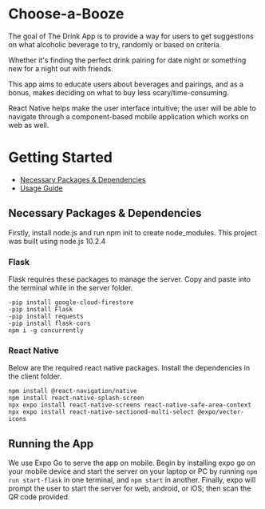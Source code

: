 # Choose-a-Booze

The goal of The Drink App is to provide a way for users to get suggestions on what alcoholic beverage to try, randomly or based on criteria.

Whether it's finding the perfect drink pairing for date night or something new for a night out with friends.

This app aims to educate users about beverages and pairings, and as a bonus, makes deciding on what to buy less scary/time-consuming.

React Native helps make the user interface intuitive; the user will be able to navigate through a component-based mobile application which works on web as well.

# Getting Started
* [Necessary Packages & Dependencies](#necessary-packages--dependencies)
* [Usage Guide](#usage-guide)

## Necessary Packages & Dependencies
Firstly, install node.js and run npm init to create node_modules. This project was built using node.js 10.2.4

### Flask
Flask requires these packages to manage the server.
Copy and paste into the terminal while in the server folder.
```
-pip install google-cloud-firestore
-pip install Flask
-pip install requests
-pip install flask-cors
npm i -g concurrently
```

### React Native
Below are the required react native packages.
Install the dependencies in the client folder.
```
npm install @react-navigation/native
npm install react-native-splash-screen
npx expo install react-native-screens react-native-safe-area-context
npx expo install react-native-sectioned-multi-select @expo/vector-icons 
```

## Running the App
We use Expo Go to serve the app on mobile. Begin by installing expo go on your mobile device and start the server on your laptop or PC by running `npm run start-flask` in one terminal, and `npm start` in another. Finally, expo will prompt the user to start the server for web, android, or iOS; then scan the QR code provided.
